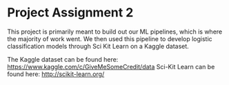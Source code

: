 # Project Assignment 2
This project is primarily meant to build out our ML pipelines, which is where the majority of work went. 
We then used this pipeline to develop logistic classification models through Sci Kit Learn on a Kaggle 
dataset.

The Kaggle dataset can be found here: https://www.kaggle.com/c/GiveMeSomeCredit/data
Sci-Kit Learn can be found here: http://scikit-learn.org/
